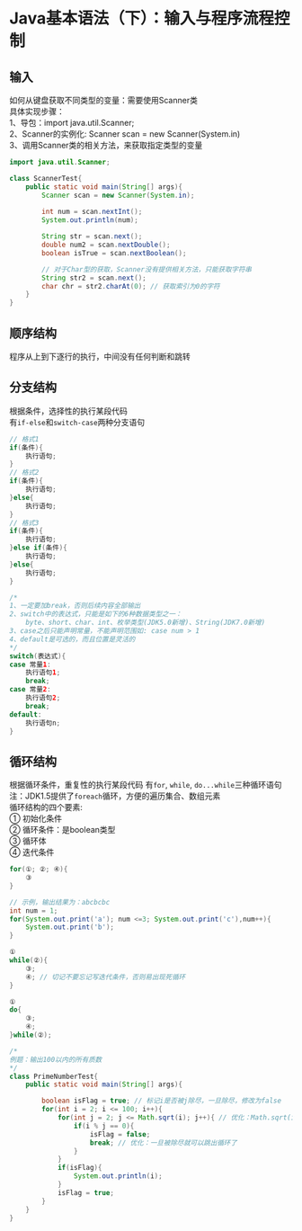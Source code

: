 # Java基本语法（下）：输入与程序流程控制
## 输入  
如何从键盘获取不同类型的变量：需要使用Scanner类  
具体实现步骤：  
1、导包：import java.util.Scanner;  
2、Scanner的实例化: Scanner scan = new Scanner(System.in)  
3、调用Scanner类的相关方法，来获取指定类型的变量  
```java
import java.util.Scanner;

class ScannerTest{
    public static void main(String[] args){
        Scanner scan = new Scanner(System.in);
        
        int num = scan.nextInt();
        System.out.println(num);

        String str = scan.next();
        double num2 = scan.nextDouble();
        boolean isTrue = scan.nextBoolean();

        // 对于Char型的获取，Scanner没有提供相关方法，只能获取字符串
        String str2 = scan.next();
        char chr = str2.charAt(0); // 获取索引为0的字符
    }
}
```

## 顺序结构
程序从上到下逐行的执行，中间没有任何判断和跳转
## 分支结构
根据条件，选择性的执行某段代码  
有`if-else`和`switch-case`两种分支语句  
```java
// 格式1
if(条件){
    执行语句;
}
// 格式2
if(条件){
    执行语句;
}else{
    执行语句;
}
// 格式3
if(条件){
    执行语句;
}else if(条件){
    执行语句;
}else{
    执行语句;
}
```
```java
/* 
1、一定要加break，否则后续内容全部输出
2、switch中的表达式，只能是如下的6种数据类型之一：
    byte、short、char、int、枚举类型(JDK5.0新增)、String(JDK7.0新增)
3、case之后只能声明常量，不能声明范围如: case num > 1
4、default是可选的，而且位置是灵活的
*/
switch(表达式){
case 常量1:
    执行语句1;
    break;
case 常量2:
    执行语句2;
    break;
default:
    执行语句n;
}
```
## 循环结构
根据循环条件，重复性的执行某段代码 
有`for`, `while`, `do...while`三种循环语句  
注：JDK1.5提供了`foreach`循环，方便的遍历集合、数组元素  
循环结构的四个要素:  
① 初始化条件  
② 循环条件：是boolean类型  
③ 循环体  
④ 迭代条件  
```java
for(①; ②; ④){
    ③
}

// 示例，输出结果为：abcbcbc
int num = 1;
for(System.out.print('a'); num <=3; System.out.print('c'),num++){
    System.out.print('b');
}
```
```java
① 
while(②){
    ③;
    ④; // 切记不要忘记写迭代条件，否则易出现死循环
}
```
```java
① 
do{
    ③;
    ④; 
}while(②);
```
```java
/* 
例题：输出100以内的所有质数
*/
class PrimeNumberTest{
    public static void main(String[] args){

        boolean isFlag = true; // 标记i是否被j除尽，一旦除尽，修改为false
        for(int i = 2; i <= 100; i++){
            for(int j = 2; j <= Math.sqrt(i); j++){ // 优化：Math.sqrt(i)
                if(i % j == 0){ 
                    isFlag = false;
                    break; // 优化：一旦被除尽就可以跳出循环了
                }
            }
            if(isFlag){
                System.out.println(i);
            }
            isFlag = true;
        }
    }
}
```
